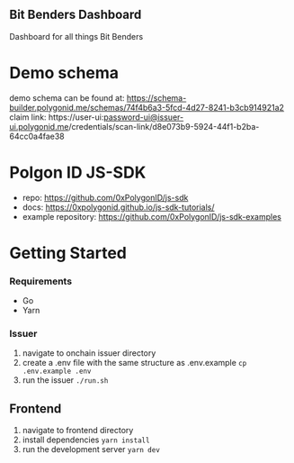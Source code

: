 ## Bit Benders Dashboard
Dashboard for all things Bit Benders

# Demo schema 
demo schema can be found at: https://schema-builder.polygonid.me/schemas/74f4b6a3-5fcd-4d27-8241-b3cb914921a2
claim link: https://user-ui:password-ui@issuer-ui.polygonid.me/credentials/scan-link/d8e073b9-5924-44f1-b2ba-64cc0a4fae38

# Polgon ID JS-SDK
- repo: https://github.com/0xPolygonID/js-sdk
- docs: https://0xpolygonid.github.io/js-sdk-tutorials/
- example repository: https://github.com/0xPolygonID/js-sdk-examples

# Getting Started 

### Requirements
- Go
- Yarn

### Issuer
1. navigate to onchain issuer directory 
2. create a .env file with the same structure as .env.example ```cp .env.example .env```
3. run the issuer ```./run.sh```

## Frontend
1. navigate to frontend directory
2. install dependencies ```yarn install```
3. run the development server ```yarn dev```



